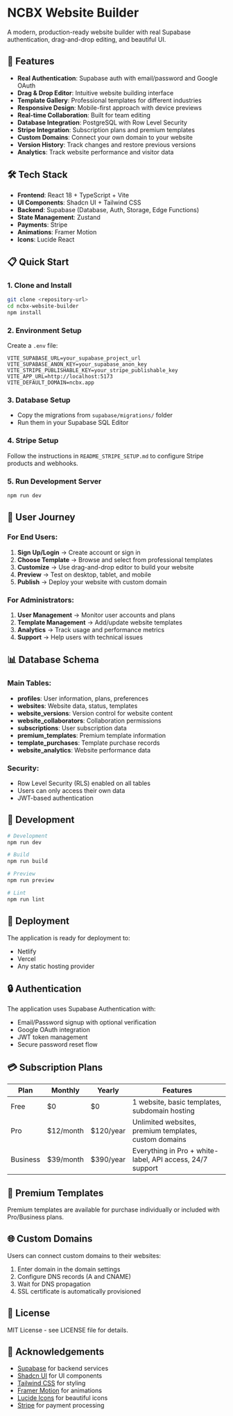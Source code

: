 # NCBX Website Builder

A modern, production-ready website builder with real Supabase authentication, drag-and-drop editing, and beautiful UI.

## 🚀 Features

- **Real Authentication**: Supabase auth with email/password and Google OAuth
- **Drag & Drop Editor**: Intuitive website building interface
- **Template Gallery**: Professional templates for different industries
- **Responsive Design**: Mobile-first approach with device previews
- **Real-time Collaboration**: Built for team editing
- **Database Integration**: PostgreSQL with Row Level Security
- **Stripe Integration**: Subscription plans and premium templates
- **Custom Domains**: Connect your own domain to your website
- **Version History**: Track changes and restore previous versions
- **Analytics**: Track website performance and visitor data

## 🛠️ Tech Stack

- **Frontend**: React 18 + TypeScript + Vite
- **UI Components**: Shadcn UI + Tailwind CSS
- **Backend**: Supabase (Database, Auth, Storage, Edge Functions)
- **State Management**: Zustand
- **Payments**: Stripe
- **Animations**: Framer Motion
- **Icons**: Lucide React

## 📋 Quick Start

### 1. Clone and Install
```bash
git clone <repository-url>
cd ncbx-website-builder
npm install
```

### 2. Environment Setup
Create a `.env` file:
```env
VITE_SUPABASE_URL=your_supabase_project_url
VITE_SUPABASE_ANON_KEY=your_supabase_anon_key
VITE_STRIPE_PUBLISHABLE_KEY=your_stripe_publishable_key
VITE_APP_URL=http://localhost:5173
VITE_DEFAULT_DOMAIN=ncbx.app
```

### 3. Database Setup
- Copy the migrations from `supabase/migrations/` folder
- Run them in your Supabase SQL Editor

### 4. Stripe Setup
Follow the instructions in `README_STRIPE_SETUP.md` to configure Stripe products and webhooks.

### 5. Run Development Server
```bash
npm run dev
```

## 🎯 User Journey

### For End Users:
1. **Sign Up/Login** → Create account or sign in
2. **Choose Template** → Browse and select from professional templates
3. **Customize** → Use drag-and-drop editor to build your website
4. **Preview** → Test on desktop, tablet, and mobile
5. **Publish** → Deploy your website with custom domain

### For Administrators:
1. **User Management** → Monitor user accounts and plans
2. **Template Management** → Add/update website templates
3. **Analytics** → Track usage and performance metrics
4. **Support** → Help users with technical issues

## 📊 Database Schema

### Main Tables:
- **profiles**: User information, plans, preferences
- **websites**: Website data, status, templates
- **website_versions**: Version control for website content
- **website_collaborators**: Collaboration permissions
- **subscriptions**: User subscription data
- **premium_templates**: Premium template information
- **template_purchases**: Template purchase records
- **website_analytics**: Website performance data

### Security:
- Row Level Security (RLS) enabled on all tables
- Users can only access their own data
- JWT-based authentication

## 🔧 Development

```bash
# Development
npm run dev

# Build
npm run build

# Preview
npm run preview

# Lint
npm run lint
```

## 🚀 Deployment

The application is ready for deployment to:
- Netlify
- Vercel
- Any static hosting provider

## 🔒 Authentication

The application uses Supabase Authentication with:
- Email/Password signup with optional verification
- Google OAuth integration
- JWT token management
- Secure password reset flow

## 💳 Subscription Plans

| Plan | Monthly | Yearly | Features |
|------|---------|--------|----------|
| Free | $0 | $0 | 1 website, basic templates, subdomain hosting |
| Pro | $12/month | $120/year | Unlimited websites, premium templates, custom domains |
| Business | $39/month | $390/year | Everything in Pro + white-label, API access, 24/7 support |

## 🧩 Premium Templates

Premium templates are available for purchase individually or included with Pro/Business plans.

## 🌐 Custom Domains

Users can connect custom domains to their websites:
1. Enter domain in the domain settings
2. Configure DNS records (A and CNAME)
3. Wait for DNS propagation
4. SSL certificate is automatically provisioned

## 📝 License

MIT License - see LICENSE file for details.

## 🙏 Acknowledgements

- [Supabase](https://supabase.com) for backend services
- [Shadcn UI](https://ui.shadcn.com) for UI components
- [Tailwind CSS](https://tailwindcss.com) for styling
- [Framer Motion](https://www.framer.com/motion/) for animations
- [Lucide Icons](https://lucide.dev) for beautiful icons
- [Stripe](https://stripe.com) for payment processing